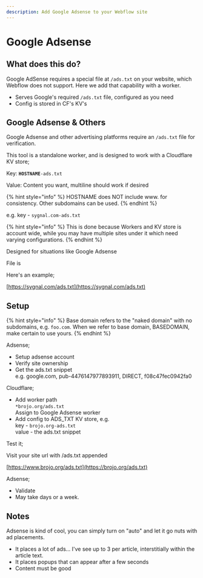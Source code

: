```yaml
---
description: Add Google Adsense to your Webflow site
---
```


# Google Adsense

## What does this do?

Google AdSense requires a special file at `/ads.txt` on your website, which Webflow does not support. Here we add that capability with a worker.

* Serves Google's required `/ads.txt` file, configured as you need
* Config is stored in CF's KV's&#x20;







## Google Adsense & Others

Google Adsense and other advertising platforms require an `/ads.txt` file for verification.&#x20;

This tool is a standalone worker, and is designed to work with a Cloudflare KV store;

Key: **`HOSTNAME`**`-ads.txt`

Value: Content you want, multiline should work if desired&#x20;

{% hint style="info" %}
HOSTNAME does NOT include www. for consistency. Other subdomains can be used.
{% endhint %}

e.g. key - `sygnal.com-ads.txt`



{% hint style="info" %}
This is done because Workers and KV store is account wide, while you may have multiple sites under it which need varying configurations.
{% endhint %}



Designed for situations like Google Adsense

File is&#x20;

Here's an example; &#x20;

[https://sygnal.com/ads.txt](https://sygnal.com/ads.txt)









## Setup

{% hint style="info" %}
Base domain refers to the "naked domain" with no subdomains, e.g. `foo.com`.  When we refer to base domain, BASEDOMAIN, make certain to use yours.
{% endhint %}

Adsense;&#x20;

* Setup adsense account
* Verify site ownership
* Get the ads.txt snippet\
  e.g. google.com, pub-4476147977893911, DIRECT, f08c47fec0942fa0

Cloudflare;&#x20;

* Add worker path\
  `*brojo.org/ads.txt`\
  Assign to Google Adsense worker
* Add config to ADS\_TXT KV store, e.g. \
  key - `brojo.org-ads.txt`\
  value - the ads.txt snippet

Test it;

Visit your site url with /ads.txt appended&#x20;

[https://www.brojo.org/ads.txt](https://brojo.org/ads.txt)

Adsense;

* Validate&#x20;
* May take days or a week.&#x20;

## Notes

Adsense is kind of cool, you can simply turn on "auto" and let it go nuts with ad placements.

* It places a lot of ads... I've see up to 3 per article, interstitially within the article text.&#x20;
* It places popups that can appear after a few seconds&#x20;
* Content must be good&#x20;









&#x20;

